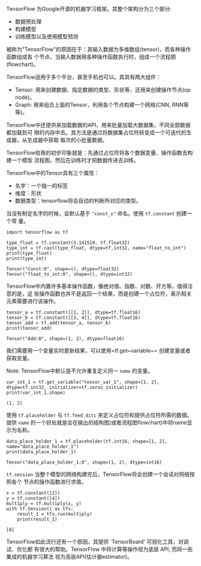 TensorFlow 为Google开源的机器学习框架。其整个架构分为三个部分:

-   数据预处理
-   构建模型
-   训练模型以及使用模型预测

被称为\"TensorFlow\"的原因在于：其输入数据为多维数组(tensor)，而各种操作函数组成各
个节点，当输入数据用各种操作函数执行时，组成一个流程图(flowchart)。

TensorFlow适用于多个平台，甚至手机也可以。其具有两大组件：

-   Tensor: 用来创建数据、指定数据的类型、形状等，还用来创建操作节点(op
    node)。
-   Graph: 用来组合上面的Tensor，利用各个节点构建一个网络(CNN,
    RNN等等)。

TensorFlow中还提供来加载数据的API，用来批量加载大数据集，不同全部数据都加载到可
限的内存中去。其方法是通过将数据集占位符转变成一个可迭代的生成器，从生成器中获取
每次的小批量数据。

TensorFlow给我的初步印象就是：先通过占位符将各个数据变量、操作函数去构建一个模型
流程图，然后在训练时才把数据传进去训练。

TensorFlow中的Tensor具有三个属性：

-   名字：一个独一的标签
-   维度：形状
-   数据类型：tensorflow将会自动的判断所对应的类型。

当没有制定名字的时候，会默认基于 `"const_x"` 命名。使用
`tf.constant` 创建一个常 量。

``` {.python session="py" results="output" exports="both"}
import tensorflow as tf

type_float = tf.constant(3.141519, tf.float32)
type_int = tf.cast(type_float, dtype=tf.int32, name="float_to_int")
print(type_float)
print(type_int)
```

``` {.example}
Tensor("Const:0", shape=(), dtype=float32)
Tensor("float_to_int:0", shape=(), dtype=int32)
```

TensorFlow中内置许多基本操作函数，像绝对值、指数、对数、开方等。值得注意的是，这
些操作函数也并不是返回一个结果，而是创建一个占位符，表示相关元素需要进行该操作。

``` {.python session="py" results="output" exports="both"}
tensor_a = tf.constant([[1, 2]], dtype=tf.float16)
tensor_b = tf.constant([[3, 4]], dtype=tf.float16)
tensor_add = tf.add(tensor_a, tensor_b)
print(tensor_add)
```

``` {.example}
Tensor("Add:0", shape=(1, 2), dtype=float16)
```

我们需要用一个变量实时更新结果，可以使用=tf.get~variable~=
创建变量或者获取变量。

Note: TensorFlow中默认是不允许重复定义同一 `name` 的变量。

``` {.python session="py" results="output" exports="both"}
var_int_1 = tf.get_variable("tensor_var_1", shape=[1, 2], dtype=tf.int32, initializer=tf.zeros_initializer)
print(var_int_1.shape)
```

``` {.example}
(1, 2)
```

使用 `tf.placeholder` 与 `tf.feed_ditc`
来定义占位符和提供占位符所需的数据。提供 `name`
的一个好处就是会在输出的结构图(或者流程图flowchart)中将name显示为名称。

``` {.python session="py" results="output" exports="both"}
data_place_holder_1 = tf.placeholder(tf.int16, shape=[1, 2], name="data_place_holder_1")
print(data_place_holder_1)
```

``` {.example}
Tensor("data_place_holder_1:0", shape=(1, 2), dtype=int16)
```

`tf.session`
当整个模型的网络构建完后，TensorFlow将会创建一个会话对网络按照各个
节点的操作函数进行求值。

``` {.python session="py" results="output" exports="both"}
x = tf.constant([2])
y = tf.constant([4])
multiply = tf.multiply(x, y)
with tf.Session() as tfs:
    result_1 = tfs.run(multiply)
    print(result_1)
```

``` {.example}
[8]
```

TensorFlow如此流行还有一个原因，其提供 \`TensorBoard\'
可视化工具，对调试、优化都 有很大的帮助。TensorFlow
中将计算等操作视为底层 API, 而将一些集成的机器学习算法
视为高层API(估计器estimator)。
